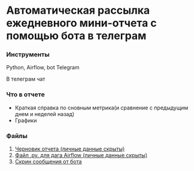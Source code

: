 # Автоматическая рассылка ежедневного мини-отчета с помощью бота в телеграм

### Инструменты

Python, Airflow, bot Telegram

В телеграм чат


### Что в отчете

* Краткая справка по сновным метрика(и сравнение с предыдущим днем и неделей назад)
* Графики

### Файлы

1. [Черновик отчета (личные данные скрыты)](https://github.com/AlinaEvgenevna/AppAnalytics/blob/main/dag_report_chat_bot/report_draft.ipynb)
2. [Файл .py. для дага Airflow (личные данные скрыты)](https://github.com/AlinaEvgenevna/AppAnalytics/blob/main/dag_report_chat_bot/dag_report.py)
3. [Скрин сообщения от бота](https://github.com/AlinaEvgenevna/AppAnalytics/blob/main/dag_report_chat_bot/bot_message.jpeg)

